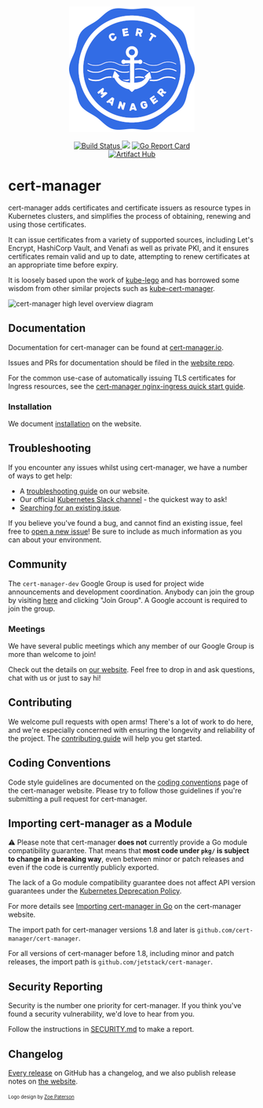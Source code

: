 
<p align="center">
  <img src="./logo/logo-small.png" height="256" width="256" alt="cert-manager project logo" />
</p>
<!-- note that the cert-manager logo in this repo is referred to in other README files in the cert-manager org
     as well as in Helm charts, etc.
     if you change its location or name, you'll need to update several other repos too! -->

<p align="center"><a href="https://prow.build-infra.jetstack.net/?job=ci-cert-manager-bazel">
<!-- prow build badge, godoc, and go report card-->
<img alt="Build Status" src="https://prow.build-infra.jetstack.net/badge.svg?jobs=ci-cert-manager-bazel">
</a>
<a href="https://godoc.org/github.com/cert-manager/cert-manager"><img src="https://godoc.org/github.com/cert-manager/cert-manager?status.svg"></a>
<a href="https://goreportcard.com/report/github.com/cert-manager/cert-manager"><img alt="Go Report Card" src="https://goreportcard.com/badge/github.com/cert-manager/cert-manager" /></a>
<br />
<a href="https://artifacthub.io/packages/search?repo=cert-manager"><img alt="Artifact Hub" src="https://img.shields.io/endpoint?url=https://artifacthub.io/badge/repository/cert-manager" /></a>
</p>

# cert-manager

cert-manager adds certificates and certificate issuers as resource types in Kubernetes clusters, and simplifies the process of obtaining, renewing and using those certificates.

It can issue certificates from a variety of supported sources, including Let's Encrypt, HashiCorp Vault, and Venafi as well as private PKI, and it ensures certificates remain
valid and up to date, attempting to renew certificates at an appropriate time before expiry.

It is loosely based upon the work of [kube-lego](https://github.com/jetstack/kube-lego)
and has borrowed some wisdom from other similar projects such as
[kube-cert-manager](https://github.com/PalmStoneGames/kube-cert-manager).

![cert-manager high level overview diagram](https://cert-manager.io/images/high-level-overview.svg)

## Documentation

Documentation for cert-manager can be found at [cert-manager.io](https://cert-manager.io/docs/).

Issues and PRs for documentation should be filed in the [website repo](https://github.com/cert-manager/website/).

For the common use-case of automatically issuing TLS certificates for
Ingress resources, see the [cert-manager nginx-ingress quick start guide](https://cert-manager.io/docs/tutorials/acme/nginx-ingress/).

### Installation

We document [installation](https://cert-manager.io/docs/installation/) on the website.

## Troubleshooting

If you encounter any issues whilst using cert-manager, we have a number of ways to get help:

- A [troubleshooting guide](https://cert-manager.io/docs/faq/troubleshooting/) on our website.
- Our official [Kubernetes Slack channel](https://cert-manager.io/docs/contributing/#slack) - the quickest way to ask!
- [Searching for an existing issue](https://github.com/cert-manager/cert-manager/issues).

If you believe you've found a bug, and cannot find an existing issue, feel free to [open a new issue](https://github.com/cert-manager/cert-manager/issues)!
Be sure to include as much information as you can about your environment.

## Community

The `cert-manager-dev` Google Group is used for project wide announcements and development coordination.
Anybody can join the group by visiting [here](https://groups.google.com/forum/#!forum/cert-manager-dev)
and clicking "Join Group". A Google account is required to join the group.

### Meetings

We have several public meetings which any member of our Google Group is more than welcome to join!

Check out the details on [our website](https://cert-manager.io/docs/contributing/#meetings). Feel
free to drop in and ask questions, chat with us or just to say hi!

## Contributing

We welcome pull requests with open arms! There's a lot of work to do here, and
we're especially concerned with ensuring the longevity and reliability of the
project. The [contributing guide](https://cert-manager.io/docs/contributing/)
will help you get started.

## Coding Conventions

Code style guidelines are documented on the [coding conventions](https://cert-manager.io/docs/contributing/coding-conventions/) page
of the cert-manager website. Please try to follow those guidelines if you're submitting a pull request for cert-manager.

## Importing cert-manager as a Module

⚠️ Please note that cert-manager **does not** currently provide a Go module compatibility guarantee. That means that
**most code under `pkg/` is subject to change in a breaking way**, even between minor or patch releases and even if
the code is currently publicly exported.

The lack of a Go module compatibility guarantee does not affect API version guarantees
under the [Kubernetes Deprecation Policy](https://kubernetes.io/docs/reference/using-api/deprecation-policy/).

For more details see [Importing cert-manager in Go](https://cert-manager.io/docs/contributing/importing/) on the
cert-manager website.

The import path for cert-manager versions 1.8 and later is `github.com/cert-manager/cert-manager`.

For all versions of cert-manager before 1.8, including minor and patch releases, the import path is `github.com/jetstack/cert-manager`.

## Security Reporting

Security is the number one priority for cert-manager. If you think you've found a security vulnerability, we'd love to hear from you.

Follow the instructions in [SECURITY.md](./SECURITY.md) to make a report.

## Changelog

[Every release](https://github.com/cert-manager/cert-manager/releases) on GitHub has a changelog,
and we also publish release notes on [the website](https://cert-manager.io/docs/release-notes/).

<sub><sup>Logo design by [Zoe Paterson](https://zoepatersonmedia.com)</sup></sub>
